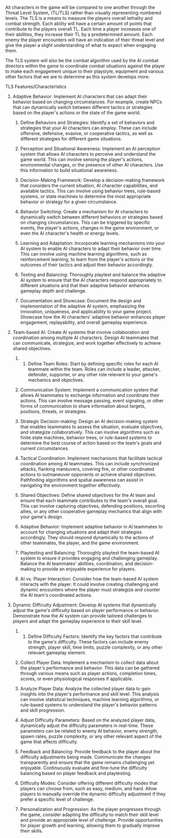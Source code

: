 All characters in the game will be compared to one another through the Threat Level System, (TL/TLS) rather than visually representing numbered levels. The TLS is a means to measure the players overall lethality and combat strength. Each ability will have a certain amount of points that contribute to the players overall TL. Each time a player increases one of their abilities, they increase their TL by a predetermined amount. Each enemy the player encounters will have an indication of their threat level and give the player a slight understanding of what to expect when engaging them.

The TLS system will also be the combat algorithm used by the AI combat directors within the game to coordinate combat situations against the player to make each engagement unique to their playstyle, equipment and various other factors that we are to determine as this system develops more. 

TLS Features/Characteristics

1. Adaptive Behavior: Implement AI characters that can adapt their behavior based on changing circumstances. For example, create NPCs that can dynamically switch between different tactics or strategies based on the player's actions or the state of the game world.
	1. Define Behaviors and Strategies: Identify a set of behaviors and strategies that your AI characters can employ. These can include offensive, defensive, evasive, or cooperative tactics, as well as different strategies for different game situations.
    
	2. Perception and Situational Awareness: Implement an AI perception system that allows AI characters to perceive and understand the game world. This can involve sensing the player's actions, environmental changes, or the presence of other AI characters. Use this information to build situational awareness.
    
	3. Decision-Making Framework: Develop a decision-making framework that considers the current situation, AI character capabilities, and available tactics. This can involve using behavior trees, rule-based systems, or state machines to determine the most appropriate behavior or strategy for a given circumstance.
    
	4. Behavior Switching: Create a mechanism for AI characters to dynamically switch between different behaviors or strategies based on changing circumstances. This can be triggered by specific events, the player's actions, changes in the game environment, or even the AI character's health or energy levels.
    
	5. Learning and Adaptation: Incorporate learning mechanisms into your AI system to enable AI characters to adapt their behavior over time. This can involve using machine learning algorithms, such as reinforcement learning, to learn from the player's actions or the outcomes of their tactics and adjust their behavior accordingly.
    
	6. Testing and Balancing: Thoroughly playtest and balance the adaptive AI system to ensure that the AI characters respond appropriately to different situations and that their adaptive behavior enhances gameplay depth and challenge.
    
	7. Documentation and Showcase: Document the design and implementation of the adaptive AI system, emphasizing the innovation, uniqueness, and applicability to your game project. Showcase how the AI characters' adaptive behavior enhances player engagement, replayability, and overall gameplay experience.

2. Team-based AI: Create AI systems that involve collaboration and coordination among multiple AI characters. Design AI teammates that can communicate, strategize, and work together effectively to achieve shared objectives.
	1. 1. Define Team Roles: Start by defining specific roles for each AI teammate within the team. Roles can include a leader, attacker, defender, supporter, or any other role relevant to your game's mechanics and objectives.
    
	2. Communication System: Implement a communication system that allows AI teammates to exchange information and coordinate their actions. This can involve message passing, event signaling, or other forms of communication to share information about targets, positions, threats, or strategies.
    
	3. Strategic Decision-making: Design an AI decision-making system that enables teammates to assess the situation, evaluate objectives, and strategize collaboratively. This can involve algorithms such as finite state machines, behavior trees, or rule-based systems to determine the best course of action based on the team's goals and current circumstances.
    
	4. Tactical Coordination: Implement mechanisms that facilitate tactical coordination among AI teammates. This can include synchronized attacks, flanking maneuvers, covering fire, or other coordinated actions to outmaneuver opponents or achieve shared objectives. Pathfinding algorithms and spatial awareness can assist in navigating the environment together effectively.
    
	5. Shared Objectives: Define shared objectives for the AI team and ensure that each teammate contributes to the team's overall goal. This can involve capturing objectives, defending positions, escorting allies, or any other cooperative gameplay mechanics that align with your game's design.
    
	6. Adaptive Behavior: Implement adaptive behavior in AI teammates to account for changing situations and adapt their strategies accordingly. They should respond dynamically to the actions of other teammates, the player, and the game environment.
    
	7. Playtesting and Balancing: Thoroughly playtest the team-based AI system to ensure it provides engaging and challenging gameplay. Balance the AI teammates' abilities, coordination, and decision-making to provide an enjoyable experience for players.
    
	8. AI vs. Player Interaction: Consider how the team-based AI system interacts with the player. It could involve creating challenging and dynamic encounters where the player must strategize and counter the AI team's coordinated actions.

3. Dynamic Difficulty Adjustment: Develop AI systems that dynamically adjust the game's difficulty based on player performance or behavior. Demonstrate how the AI system can provide tailored challenges to players and adapt the gameplay experience to their skill level.
	1. 1. Define Difficulty Factors: Identify the key factors that contribute to the game's difficulty. These factors can include enemy strength, player skill, time limits, puzzle complexity, or any other relevant gameplay element.
    
	2. Collect Player Data: Implement a mechanism to collect data about the player's performance and behavior. This data can be gathered through various means such as player actions, completion times, scores, or even physiological responses if applicable.
    
	3. Analyze Player Data: Analyze the collected player data to gain insights into the player's performance and skill level. This analysis can involve statistical techniques, machine learning algorithms, or rule-based systems to understand the player's behavior patterns and skill progression.
    
	4. Adjust Difficulty Parameters: Based on the analyzed player data, dynamically adjust the difficulty parameters in real-time. These parameters can be related to enemy AI behavior, enemy strength, spawn rates, puzzle complexity, or any other relevant aspect of the game that affects difficulty.
    
	5. Feedback and Balancing: Provide feedback to the player about the difficulty adjustments being made. Communicate the changes transparently and ensure that the game remains challenging yet enjoyable. Continuously evaluate and fine-tune the difficulty balancing based on player feedback and playtesting.
    
	6. Difficulty Modes: Consider offering different difficulty modes that players can choose from, such as easy, medium, and hard. Allow players to manually override the dynamic difficulty adjustment if they prefer a specific level of challenge.
    
	7. Personalization and Progression: As the player progresses through the game, consider adapting the difficulty to match their skill level and provide an appropriate level of challenge. Provide opportunities for player growth and learning, allowing them to gradually improve their skills.